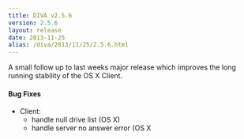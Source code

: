 ```yaml
---
title: DIVA v2.5.6
version: 2.5.6
layout: release
date: 2013-11-25
alias: /diva/2013/11/25/2.5.6.html
---
```


A small follow up to last weeks major release which improves the long running
stability of the OS X Client.

#### Bug Fixes

 - Client:
   - handle null drive list (OS X)
   - handle server no answer error (OS X
